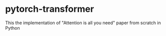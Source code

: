 # pytorch-transformer
This the implementation of "Attention is all you need" paper from scratch in Python


